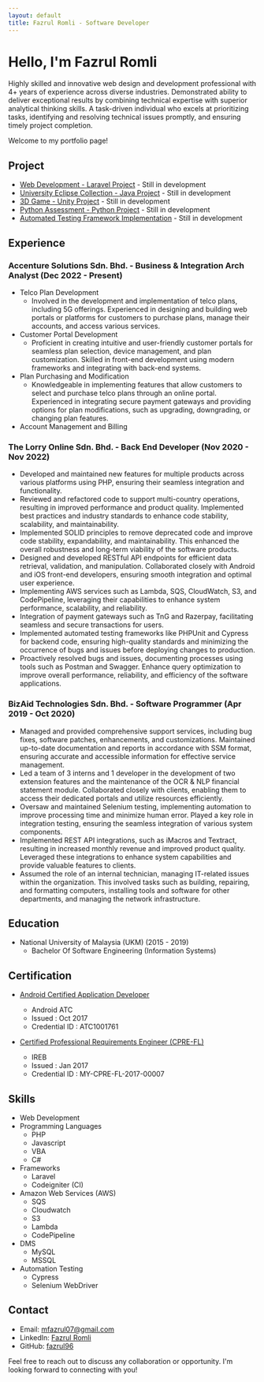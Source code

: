 ```yaml
---
layout: default
title: Fazrul Romli - Software Developer
---
```


# Hello, I'm Fazrul Romli

Highly skilled and innovative web design and development professional with 4+ years of experience across diverse industries. Demonstrated ability to deliver exceptional results by combining technical expertise with superior analytical thinking skills. A task-driven individual who excels at prioritizing tasks, identifying and resolving technical issues promptly, and ensuring timely project completion. 

Welcome to my portfolio page!

<!-- 
## Projects

### Project 1

Describe your project briefly and highlight its key features or technologies used. You can also include a link to the project repository or live demo. 
-->

## Project
- [Web Development - Laravel Project](./pages/web-development-page.html) - Still in development
- [University Eclipse Collection - Java Project](./pages/eclipse-page.html) - Still in development
- [3D Game - Unity Project](./pages/unity-page.html) - Still in development
- [Python Assessment - Python Project](./pages/python-page.html) - Still in development
- [Automated Testing Framework Implementation](./pages/automation-page.html) - Still in development

## Experience
<!-- Describe your responsibilities and contributions in this role, showcasing your accomplishments and key projects. -->

### Accenture Solutions Sdn. Bhd. - Business & Integration Arch Analyst (Dec 2022 - Present)

- Telco Plan Development
  - Involved in the development and implementation of telco plans, including 5G offerings. Experienced in designing and building web portals or platforms for customers to purchase plans, manage their accounts, and access various services.
- Customer Portal Development
  - Proficient in creating intuitive and user-friendly customer portals for seamless plan selection, device management, and plan customization. Skilled in front-end development using modern frameworks and integrating with back-end systems.
- Plan Purchasing and Modification
  - Knowledgeable in implementing features that allow customers to select and purchase telco plans through an online portal. Experienced in integrating secure payment gateways and providing options for plan modifications, such as upgrading, downgrading, or changing plan features.
- Account Management and Billing

### The Lorry Online Sdn. Bhd. - Back End Developer (Nov 2020 - Nov 2022)

- Developed and maintained new features for multiple products across various platforms using PHP, ensuring their seamless integration and functionality.
- Reviewed and refactored code to support multi-country operations, resulting in improved performance and product quality. Implemented best practices and industry standards to enhance code stability, scalability, and maintainability.
- Implemented SOLID principles to remove deprecated code and improve code stability, expandability, and maintainability. This enhanced the overall robustness and long-term viability of the software products.
- Designed and developed RESTful API endpoints for efficient data retrieval, validation, and manipulation. Collaborated closely with Android and iOS front-end developers, ensuring smooth integration and optimal user experience.
- Implementing AWS services such as Lambda, SQS, CloudWatch, S3, and CodePipeline, leveraging their capabilities to enhance system performance, scalability, and reliability.
- Integration of payment gateways such as TnG and Razerpay, facilitating seamless and secure transactions for users.
- Implemented automated testing frameworks like PHPUnit and Cypress for backend code, ensuring high-quality standards and minimizing the occurrence of bugs and issues before deploying changes to production.
- Proactively resolved bugs and issues, documenting processes using tools such as Postman and Swagger. Enhance query optimization to improve overall performance, reliability, and efficiency of the software applications.

### BizAid Technologies Sdn. Bhd. - Software Programmer (Apr 2019 - Oct 2020)

- Managed and provided comprehensive support services, including bug fixes, software patches, enhancements, and customizations. Maintained up-to-date documentation and reports in accordance with SSM format, ensuring accurate and accessible information for effective service management.
- Led a team of 3 interns and 1 developer in the development of two extension features and the maintenance of the OCR & NLP financial statement module. Collaborated closely with clients, enabling them to access their dedicated portals and utilize resources efficiently.
- Oversaw and maintained Selenium testing, implementing automation to improve processing time and minimize human error. Played a key role in integration testing, ensuring the seamless integration of various system components.
- Implemented REST API integrations, such as iMacros and Textract, resulting in increased monthly revenue and improved product quality. Leveraged these integrations to enhance system capabilities and provide valuable features to clients.
- Assumed the role of an internal technician, managing IT-related issues within the organization. This involved tasks such as building, repairing, and formatting computers, installing tools and software for other departments, and managing the network infrastructure.

## Education

- National University of Malaysia (UKM) (2015 - 2019)
  - Bachelor Of Software Engineering (Information Systems)

## Certification

- [Android Certified Application Developer](http://androidatc.com/_transcript.php?action=transcript)
  - Android ATC
  - Issued : Oct 2017
  - Credential ID : ATC1001761

- [Certified Professional Requirements Engineer (CPRE-FL)](http://www.mstb.org/IREB.php)
  - IREB
  - Issued : Jan 2017
  - Credential ID : MY-CPRE-FL-2017-00007

## Skills

<!--
- List your core programming languages and technologies.
- Mention any frameworks, libraries, or tools you're proficient in.
- Highlight any relevant certifications or courses you've completed. 
-->

- Web Development
- Programming Languages
  - PHP
  - Javascript
  - VBA
  - C#
- Frameworks
  - Laravel
  - Codeigniter (CI)
- Amazon Web Services (AWS)
  - SQS
  - Cloudwatch
  - S3
  - Lambda
  - CodePipeline
- DMS 
  - MySQL
  - MSSQL
- Automation Testing
  - Cypress
  - Selenium WebDriver

## Contact

- Email: [mfazrul07@gmail.com](mailto:mfazrul07@gmail.com)
- LinkedIn: [Fazrul Romli](https://www.linkedin.com/in/fazrul-romli-79138415b/)
- GitHub: [fazrul96](https://github.com/fazrul96)

Feel free to reach out to discuss any collaboration or opportunity. I'm looking forward to connecting with you!